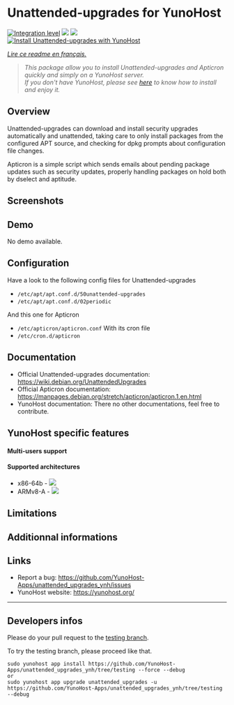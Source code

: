 # Unattended-upgrades for YunoHost

[![Integration level](https://dash.yunohost.org/integration/unattended_upgrades.svg)](https://dash.yunohost.org/appci/app/unattended_upgrades) ![](https://ci-apps.yunohost.org/ci/badges/unattended_upgrades.status.svg) [![](https://ci-apps.yunohost.org/ci/badges/unattended_upgrades.maintain.svg)](https://github.com/YunoHost/Apps/#what-to-do-if-i-cant-maintain-my-app-anymore-)  
[![Install Unattended-upgrades with YunoHost](https://install-app.yunohost.org/install-with-yunohost.svg)](https://install-app.yunohost.org/?app=unattended_upgrades)

*[Lire ce readme en français.](./README_fr.md)*

> *This package allow you to install Unattended-upgrades and Apticron quickly and simply on a YunoHost server.  
If you don't have YunoHost, please see [here](https://yunohost.org/#/install) to know how to install and enjoy it.*

## Overview

Unattended-upgrades can download and install security upgrades automatically and unattended, taking care to only install packages from the configured APT source, and checking for dpkg prompts about configuration file changes.

Apticron is a simple script which sends emails about pending package updates such as security updates, properly handling packages on hold both by dselect and aptitude.

## Screenshots

## Demo

No demo available.

## Configuration

Have a look to the following config files for Unattended-upgrades
 * `/etc/apt/apt.conf.d/50unattended-upgrades`
 * `/etc/apt/apt.conf.d/02periodic`

And this one for Apticron
 * `/etc/apticron/apticron.conf`
With its cron file
 * `/etc/cron.d/apticron`

## Documentation

 * Official Unattended-upgrades documentation: https://wiki.debian.org/UnattendedUpgrades
 * Official Apticron documentation: https://manpages.debian.org/stretch/apticron/apticron.1.en.html
 * YunoHost documentation: There no other documentations, feel free to contribute.

## YunoHost specific features

#### Multi-users support

#### Supported architectures

* x86-64b - [![](https://ci-apps.yunohost.org/ci/logs/unattended_upgrades%20%28Apps%29.svg)](https://ci-apps.yunohost.org/ci/apps/unattended_upgrades/)
* ARMv8-A - [![](https://ci-apps-arm.yunohost.org/ci/logs/unattended_upgrades%20%28Apps%29.svg)](https://ci-apps-arm.yunohost.org/ci/apps/unattended_upgrades/)

## Limitations

## Additionnal informations

## Links

 * Report a bug: https://github.com/YunoHost-Apps/unattended_upgrades_ynh/issues
 * YunoHost website: https://yunohost.org/

---

## Developers infos

Please do your pull request to the [testing branch](https://github.com/YunoHost-Apps/unattended_upgrades_ynh/tree/testing).

To try the testing branch, please proceed like that.
```
sudo yunohost app install https://github.com/YunoHost-Apps/unattended_upgrades_ynh/tree/testing --force --debug
or
sudo yunohost app upgrade unattended_upgrades -u https://github.com/YunoHost-Apps/unattended_upgrades_ynh/tree/testing --debug
```
